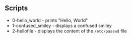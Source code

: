 ## Scripts

* 0-hello_world - prints "Hello, World"
* 1-confused_smiley - displays a confused smiley
* 2-hellofile - displays the content of the `/etc/passwd` file 
